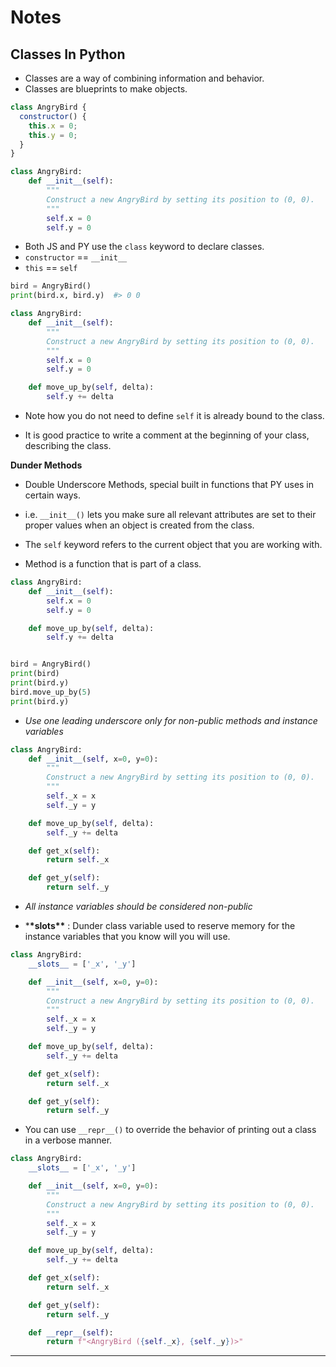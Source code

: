 # **Notes**

## **Classes In Python**

- Classes are a way of combining information and behavior.
- Classes are blueprints to make objects.

```js
class AngryBird {
  constructor() {
    this.x = 0;
    this.y = 0;
  }
}
```

```py
class AngryBird:
    def __init__(self):
        """
        Construct a new AngryBird by setting its position to (0, 0).
        """
        self.x = 0
        self.y = 0
```

- Both JS and PY use the `class` keyword to declare classes.
- `constructor` == `__init__`
- `this` == `self`

```py
bird = AngryBird()
print(bird.x, bird.y)  #> 0 0
```

```py
class AngryBird:
    def __init__(self):
        """
        Construct a new AngryBird by setting its position to (0, 0).
        """
        self.x = 0
        self.y = 0

    def move_up_by(self, delta):
        self.y += delta
```

- Note how you do not need to define `self` it is already bound to the class.

- It is good practice to write a comment at the beginning of your class, describing the class.

**Dunder Methods**

- Double Underscore Methods, special built in functions that PY uses in certain ways.
- i.e. `__init__()` lets you make sure all relevant attributes are set to their proper values when an object is created from the class.

- The `self` keyword refers to the current object that you are working with.

- Method is a function that is part of a class.

```py
class AngryBird:
    def __init__(self):
        self.x = 0
        self.y = 0

    def move_up_by(self, delta):
        self.y += delta


bird = AngryBird()
print(bird)
print(bird.y)
bird.move_up_by(5)
print(bird.y)
```

- _Use one leading underscore only for non-public methods and instance variables_

```py
class AngryBird:
    def __init__(self, x=0, y=0):
        """
        Construct a new AngryBird by setting its position to (0, 0).
        """
        self._x = x
        self._y = y

    def move_up_by(self, delta):
        self._y += delta

    def get_x(self):
        return self._x

    def get_y(self):
        return self._y
```

- _All instance variables should be considered non-public_

- \***\*slots\*\*** : Dunder class variable used to reserve memory for the instance variables that you know will you will use.

```py
class AngryBird:
    __slots__ = ['_x', '_y']

    def __init__(self, x=0, y=0):
        """
        Construct a new AngryBird by setting its position to (0, 0).
        """
        self._x = x
        self._y = y

    def move_up_by(self, delta):
        self._y += delta

    def get_x(self):
        return self._x

    def get_y(self):
        return self._y
```

- You can use `__repr__()` to override the behavior of printing out a class in a verbose manner.

```py
class AngryBird:
    __slots__ = ['_x', '_y']

    def __init__(self, x=0, y=0):
        """
        Construct a new AngryBird by setting its position to (0, 0).
        """
        self._x = x
        self._y = y

    def move_up_by(self, delta):
        self._y += delta

    def get_x(self):
        return self._x

    def get_y(self):
        return self._y

    def __repr__(self):
        return f"<AngryBird ({self._x}, {self._y})>"
```

---
